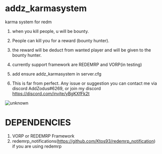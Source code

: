# addz_karmasystem
karma system for redm


1. when you kill people, u will be bounty.

2. People can kill you for a reward (bounty hunter).

3. the reward will be deduct from wanted player and will be given to the bounty hunter.

4. currently support framework are REDEMRP and VORP(in testing)

5. add ensure addz_karmasystem in server.cfg

6. This is far from perfect. Any issue or suggestion you can contact me via discord AddZodus#6269, or join my discord https://discord.com/invite/yBgKXfFk2t

![unknown](https://user-images.githubusercontent.com/6275693/130782994-27cf322f-a136-4d0d-8421-bac4345adb3a.png)

# DEPENDENCIES

1. VORP or REDEMRP Framework
2. redemrp_notifications(https://github.com/Ktos93/redemrp_notification) if you are using redemrp

